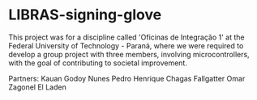 # LIBRAS-signing-glove
This project was for a discipline called 'Oficinas de Integração 1' at the Federal University of Technology - Paraná, where we were required to develop a group project with three members, involving microcontrollers, with the goal of contributing to societal improvement.

Partners:
Kauan Godoy Nunes
Pedro Henrique Chagas Fallgatter
Omar Zagonel El Laden
